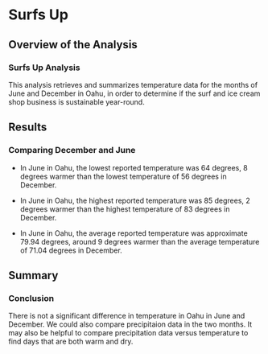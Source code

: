 # Surfs Up

## Overview of the Analysis

### Surfs Up Analysis
This analysis retrieves and summarizes temperature data for the months of June and December in Oahu, in order to determine if the surf and ice cream shop business is sustainable year-round.


## Results

### Comparing December and June

- In June in Oahu, the lowest reported temperature was 64 degrees, 8 degrees warmer than the lowest temperature of 56 degrees in December.

- In June in Oahu, the highest reported temperature was 85 degrees, 2 degrees warmer than the highest temperature of 83 degrees in December.

- In June in Oahu, the average reported temperature was approximate 79.94 degrees, around 9 degrees warmer than the average temperature of 71.04 degrees in December.

## Summary

### Conclusion

There is not a significant difference in temperature in Oahu in June and December. We could also compare precipitaion data in the two months. It may also be helpful to compare
precipitation data versus temperature to find days that are both warm and dry.
